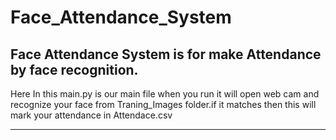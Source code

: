 # Face_Attendance_System


## Face Attendance System is for make Attendance by face recognition.

Here In this main.py is our main file when you run it will open web cam and recognize your face from Traning_Images folder.if it matches then this will mark your attendance in Attendace.csv

<hr>
